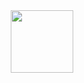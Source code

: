 <div id="header" align="center">
  <img src="[https://media.giphy.com/media/M9gbBd9nbDrOTu1Mqx/giphy.gif](https://media.giphy.com/media/v1.Y2lkPTc5MGI3NjExbDJ4bGk4YnZ2eGE3Y3c5ejliajljNGF5YjBjMXIxZXR6cDc1cjd4OSZlcD12MV9pbnRlcm5hbF9naWZfYnlfaWQmY3Q9Zw/2gSV1FB89mF2iAvh2v/giphy.gif)https://media.giphy.com/media/v1.Y2lkPTc5MGI3NjExbDJ4bGk4YnZ2eGE3Y3c5ejliajljNGF5YjBjMXIxZXR6cDc1cjd4OSZlcD12MV9pbnRlcm5hbF9naWZfYnlfaWQmY3Q9Zw/2gSV1FB89mF2iAvh2v/giphy.gif" width="100"/>
</div>
